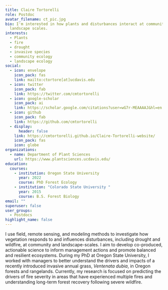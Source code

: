 ```yaml
---
title: Claire Tortorelli
role: Postdoc
avatar_filename: ct_pic.jpg
bio: I'm interested in how plants and disturbances interact at community and
  landscape scales.
interests:
  - Plants
  - fire
  - drought
  - invasive species
  - community ecology
  - landscape ecology
social:
  - icon: envelope
    icon_pack: fas
    link: mailto:ctortore[at]ucdavis.edu
  - icon: twitter
    icon_pack: fab
    link: https://twitter.com/cmtortorelli
  - icon: google-scholar
    icon_pack: ai
    link: https://scholar.google.com/citations?user=wG7r-MEAAAAJ&hl=en
  - icon: github
    icon_pack: fab
    link: https://github.com/cmtortorelli
  - display:
      header: false
    link: https://cmtortorelli.github.io/Claire-Tortorelli-website/
    icon_pack: fas
    icon: globe
organizations:
  - name: Department of Plant Sciences
    url: https://www.plantsciences.ucdavis.edu/
education:
  courses:
    - institution: Oregon State University
      year: 2022
      course: PhD Forest Ecology
    - institution: "Colorado State University "
      year: 2015
      course: B.S. Forest Biology
email: ""
superuser: false
user_groups:
  - Postdocs
highlight_name: false
---
```

I use field, remote sensing, and modeling methods to investigate how vegetation responds to and influences disturbances, including drought and wildfire, at community and landscape-scales. I aim to develop co-produced, actionable science to inform management actions and promote balanced and resilient ecosystems. During my PhD at Oregon State University, I worked with managers to better understand the drivers and impacts of a recently introduced invasive annual grass, *Ventenata dubia*, in Oregon forests and rangelands. Currently, my research is focused on predicting the drivers of fire severity in areas that have experienced multiple fires and understanding long-term forest recovery following severe wildfire.